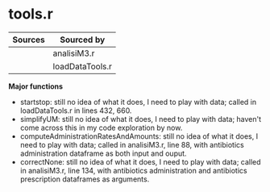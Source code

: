 # tools.r

| Sources | Sourced by |
| -------- | ---------- |
|          | analisiM3.r       |
|          | loadDataTools.r   |

**Major functions**
<ul>
    <li> startstop: still no idea of what it does, I need to play with data; called in loadDataTools.r in lines 432, 660.
    <li> simplifyUM: still no idea of what it does, I need to play with data; haven't come across this in my code exploration by now.
    <li> computeAdministrationRatesAndAmounts: still no idea of what it does, I need to play with data; called in analisiM3.r, line 88, with antibiotics administration dataframe as both input and ouput.
    <li> correctNone: still no idea of what it does, I need to play with data; called in analisiM3.r, line 134, with antibiotics administration and antibiotics prescription dataframes as arguments.
</ul>